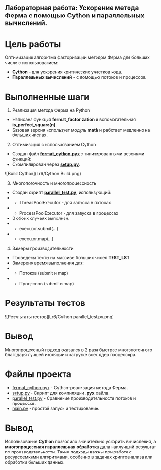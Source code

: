 ## Лабораторная работа: Ускорение метода Ферма с помощью Cython и параллельных вычислений.

# Цель работы
Оптимизация алгоритма факторизации методом Ферма для больших числе с использованием:
- **Cython** - для ускорения критических участков кода.
- **Параллельных вычислений** - с помощью потоков и процессов.

# Выполненные шаги

1. Реализация метода Ферма на Python
- Написана функция **fermat_factorization** и вспомогательная **is_perfect_square(n)**.
- Базовая версия использует модуль **math** и работает медленно на больших числах.

2. Оптимизация с использованием Cython

- Создан файл **[fermat_cython.pyx](Lr6/fermat_cython.pyx)** с типизированными версиями функций:
- Скомпилирован через **[setup.py](Lr6/setup.py)**.

![Build Cython](Lr6/Cython Build.png)

3. Многопоточность и многопроцессность
- Создан скрипт **[parallel_test.py](Lr6/parallel_test.py)**, использующий:
- - ThreadPoolExecutor - для запуска в потоках
- - ProcessPoolExecutor - для запуска в процессах
- В обоих случаях выполнен:
- - executor.submit(...)
- - executor.map(...)

4. Замеры производительности
- Проведены тесты на массиве больших чисел **TEST_LST**
- Замерено время выполнения для:
-  - Потоков (submit и map)
-  - Процессов (submit и map)

# Результаты тестов

![Результаты тестов](Lr6/Cython parallel_test.py.png)

# Вывод
Многопроцессный подход оказался в 2 раза быстрее многопоточного благодаря лучшей изоляции и загрузке всех ядер процессора.

# Файлы проекта
- [fermat_cython.pyx](Lr6/fermat_cython.pyx) - Cython-реализация метода Ферма.
- [setup.py](Lr6/setup.py) - Скрипт для компиляции **.pyx** файла.
- [parallel_test.py](Lr6/parallel_test.py) - Сравнение производительности потоков и процессов.
- [main.py](Lr6/main.py) - простой запуск и тестирование.

# Вывод
Использование **Cython** позволило значительно ускорить вычисления, а **многопроцессная параллельная обработка** дала наилучший результат по производительности. Такие подходы важны при работе с ресурсоемкими алгоритмами, особенно в задачах криптоанализа или обработки больших данных.
